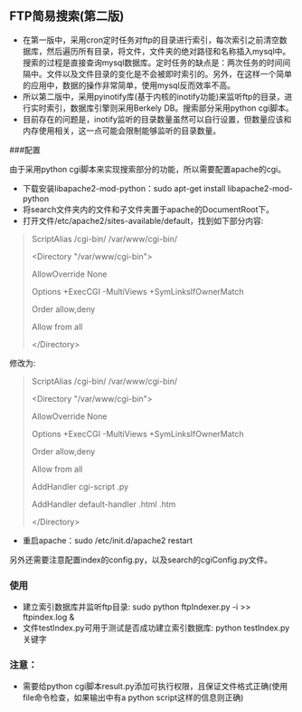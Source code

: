## FTP简易搜索(第二版)
* 在第一版中，采用cron定时任务对ftp的目录进行索引，每次索引之前清空数据库，然后遍历所有目录，将文件，文件夹的绝对路径和名称插入mysql中。搜索的过程是直接查询mysql数据库。定时任务的缺点是：两次任务的时间间隔中。文件以及文件目录的变化是不会被即时索引的。另外，在这样一个简单的应用中，数据的操作非常简单，使用mysql反而效率不高。
* 所以第二版中，采用pyinotify库(基于内核的inotify功能)来监听ftp的目录，进行实时索引，数据库引擎则采用Berkely DB。搜索部分采用python cgi脚本。
* 目前存在的问题是，inotify监听的目录数量虽然可以自行设置，但数量应该和内存使用相关，这一点可能会限制能够监听的目录数量。

###配置

由于采用python cgi脚本来实现搜索部分的功能，所以需要配置apache的cgi。
* 下载安装libapache2-mod-python：sudo apt-get install libapache2-mod-python
* 将search文件夹内的文件和子文件夹置于apache的DocumentRoot下。
* 打开文件/etc/apache2/sites-available/default，找到如下部分内容:

> ScriptAlias /cgi-bin/ /var/www/cgi-bin/
>
> \<Directory "/var/www/cgi-bin"\>
>
>    AllowOverride None
>
>    Options +ExecCGI -MultiViews +SymLinksIfOwnerMatch
>
>    Order allow,deny
>
>    Allow from all
>
> \</Directory\>

修改为:


> ScriptAlias /cgi-bin/ /var/www/cgi-bin/
>
> \<Directory "/var/www/cgi-bin"\>
>
>    AllowOverride None
>
>    Options +ExecCGI -MultiViews +SymLinksIfOwnerMatch
>
>    Order allow,deny
>
>    Allow from all
>
>    AddHandler cgi-script .py
>
>    AddHandler default-handler .html .htm
>
> \</Directory\>

* 重启apache：sudo /etc/init.d/apache2 restart

另外还需要注意配置index的config.py，以及search的cgiConfig.py文件。

### 使用

* 建立索引数据库并监听ftp目录: sudo python ftpIndexer.py -i \>\> ftpindex.log &
* 文件testIndex.py可用于测试是否成功建立索引数据库: python testIndex.py 关键字

### 注意：
* 需要给python cgi脚本result.py添加可执行权限，且保证文件格式正确(使用file命令检查，如果输出中有a python script这样的信息则正确)

